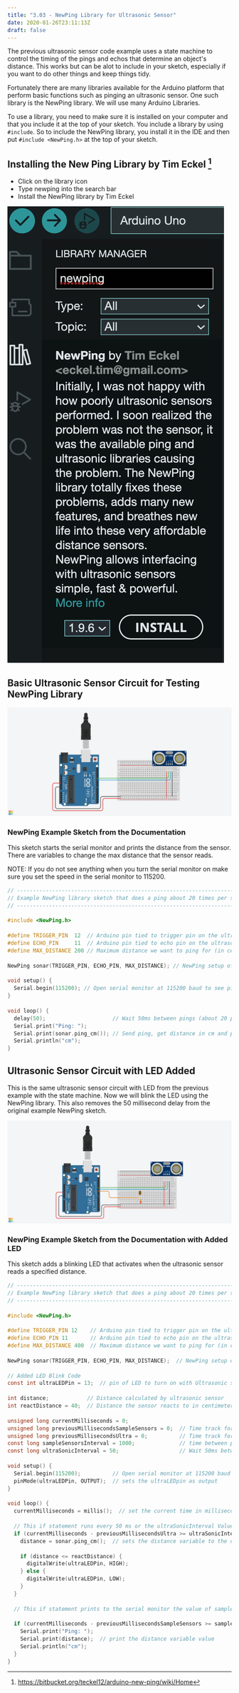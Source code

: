 ```yaml
---
title: "3.03 - NewPing Library for Ultrasonic Sensor"
date: 2020-01-26T23:11:13Z
draft: false
---
```


The previous ultrasonic sensor code example uses a state machine to control the timing of the pings and echos that determine an object's distance. This works but can be alot to include in your sketch, especially if you want to do other things and keep things tidy.

Fortunately there are many libraries available for the Arduino platform that perform basic functions such as pinging an ultrasonic sensor. One such library is the NewPing library. We will use many Arduino Libraries.

To use a library, you need to make sure it is installed on your computer and that you include it at the top of your sketch. You include a library by using `#include`. So to include the NewPing library, you install it in the IDE and then put `#include <NewPing.h>` at the top of your sketch.

## Installing the New Ping Library by Tim Eckel [^1]

<div class="two-column-instructions-grid">

- Click on the library icon
- Type newping into the search bar
- Install the NewPing library by Tim Eckel

[![New Ping Library](newping-library-install.jpg)](newping-library-install.jpg)

</div>

## Basic Ultrasonic Sensor Circuit for Testing NewPing Library

[![Ultrasonic Sensor Circuit](ultrasonic-sensor-circuit.png)](ultrasonic-sensor-circuit.png)

### NewPing Example Sketch from the Documentation

This sketch starts the serial monitor and prints the distance from the sensor. There are variables to change the max distance that the sensor reads.

NOTE: If you do not see anything when you turn the serial monitor on make sure you set the speed in the serial monitor to 115200.

```C
// ---------------------------------------------------------------------------
// Example NewPing library sketch that does a ping about 20 times per second.
// ---------------------------------------------------------------------------

#include <NewPing.h>

#define TRIGGER_PIN  12  // Arduino pin tied to trigger pin on the ultrasonic sensor.
#define ECHO_PIN     11  // Arduino pin tied to echo pin on the ultrasonic sensor.
#define MAX_DISTANCE 200 // Maximum distance we want to ping for (in centimeters). Maximum sensor distance is rated at 400-500cm.

NewPing sonar(TRIGGER_PIN, ECHO_PIN, MAX_DISTANCE); // NewPing setup of pins and maximum distance.

void setup() {
  Serial.begin(115200); // Open serial monitor at 115200 baud to see ping results.
}

void loop() {
  delay(50);                     // Wait 50ms between pings (about 20 pings/sec). 29ms should be the shortest delay between pings.
  Serial.print("Ping: ");
  Serial.print(sonar.ping_cm()); // Send ping, get distance in cm and print result (0 = outside set distance range)
  Serial.println("cm");
}
```

## Ultrasonic Sensor Circuit with LED Added

This is the same ultrasonic sensor circuit with LED from the previous example with the state machine. Now we will blink the LED using the NewPing library. This also removes the 50 millisecond delay from the original example NewPing sketch.

[![Ultrasonic Sensor Circuit with LED ](ultrasonic-sensor-circuit-with-led.png)](ultrasonic-sensor-circuit-with-led.png)

### NewPing Example Sketch from the Documentation with Added LED

This sketch adds a blinking LED that activates when the ultrasonic sensor reads a specified distance.

```C
// ---------------------------------------------------------------------------
// Example NewPing library sketch that does a ping about 20 times per second.
// ---------------------------------------------------------------------------

#include <NewPing.h>

#define TRIGGER_PIN 12    // Arduino pin tied to trigger pin on the ultrasonic sensor.
#define ECHO_PIN 11       // Arduino pin tied to echo pin on the ultrasonic sensor.
#define MAX_DISTANCE 400  // Maximum distance we want to ping for (in centimeters). Maximum sensor distance is rated at 400-500cm.

NewPing sonar(TRIGGER_PIN, ECHO_PIN, MAX_DISTANCE);  // NewPing setup of pins and maximum distance.

// Added LED Blink Code
const int ultraLEDPin = 13;  // pin of LED to turn on with Ultrasonic sensor

int distance;            // Distance calculated by ultrasonic sensor
int reactDistance = 40;  // Distance the sensor reacts to in centimeters

unsigned long currentMilliseconds = 0;
unsigned long previousMillisecondsSampleSensors = 0;  // Time track for sensor reading
unsigned long previousMillisecondsUltra = 0;          // Time track for Ultrasonic Sensor
const long sampleSensorsInterval = 1000;              // time between printing sensor values
const long ultraSonicInterval = 50;                   // Wait 50ms between pings (about 20 pings/sec). 29ms should be the shortest delay between ultrasonic pings.

void setup() {
  Serial.begin(115200);          // Open serial monitor at 115200 baud to see ping results.
  pinMode(ultraLEDPin, OUTPUT);  // sets the ultraLEDpin as output
}

void loop() {
  currentMilliseconds = millis();  // set the current time in milliseconds

  // This if statement runs every 50 ms or the ultraSonicInterval Value
  if (currentMilliseconds - previousMillisecondsUltra >= ultraSonicInterval) {
    distance = sonar.ping_cm();  // sets the distance variable to the distance in cm

    if (distance <= reactDistance) {
      digitalWrite(ultraLEDPin, HIGH);
    } else {
      digitalWrite(ultraLEDPin, LOW);
    }
  }

  // This if statement prints to the serial monitor the value of sampleSensorsInterval in milliseconds

  if (currentMilliseconds - previousMillisecondsSampleSensors >= sampleSensorsInterval) {
    Serial.print("Ping: ");
    Serial.print(distance);  // print the distance variable value
    Serial.println("cm");
  }
}
```

[^1]: https://bitbucket.org/teckel12/arduino-new-ping/wiki/Home
